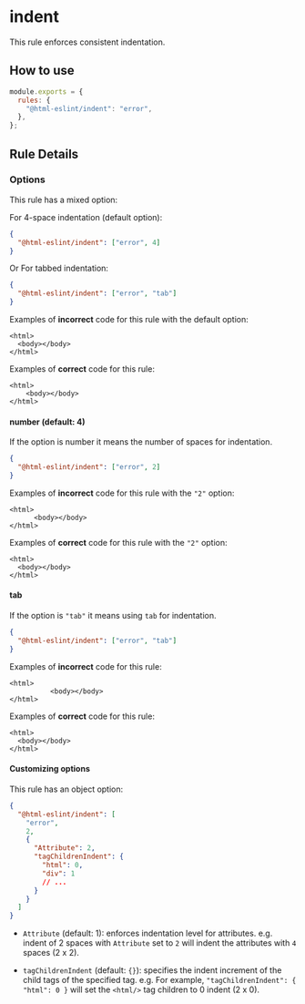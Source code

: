 # indent

This rule enforces consistent indentation.

## How to use

```js,.eslintrc.js
module.exports = {
  rules: {
    "@html-eslint/indent": "error",
  },
};
```

## Rule Details

### Options

This rule has a mixed option:

For 4-space indentation (default option):

```json
{
  "@html-eslint/indent": ["error", 4]
}
```

Or For tabbed indentation:

```json
{
  "@html-eslint/indent": ["error", "tab"]
}
```

Examples of **incorrect** code for this rule with the default option:

```html,incorrect
<html>
  <body></body>
</html>
```

Examples of **correct** code for this rule:

<!-- prettier-ignore -->
```html,correct
<html>
    <body></body>
</html>
```

#### number (default: 4)

If the option is number it means the number of spaces for indentation.

```json
{
  "@html-eslint/indent": ["error", 2]
}
```

Examples of **incorrect** code for this rule with the `"2"` option:

<!-- prettier-ignore -->
```html,incorrect
<html>
      <body></body>
</html>
```

Examples of **correct** code for this rule with the `"2"` option:

```html,correct
<html>
  <body></body>
</html>
```

#### tab

If the option is `"tab"` it means using `tab` for indentation.

```json
{
  "@html-eslint/indent": ["error", "tab"]
}
```

Examples of **incorrect** code for this rule:

<!-- prettier-ignore -->
```html,incorrect
<html>
          <body></body>
</html>
```

Examples of **correct** code for this rule:

```html,correct
<html>
  <body></body>
</html>
```

#### Customizing options

This rule has an object option:

```json
{
  "@html-eslint/indent": [
    "error",
    2,
    {
      "Attribute": 2,
      "tagChildrenIndent": {
        "html": 0,
        "div": 1
        // ...
      }
    }
  ]
}
```

- `Attribute` (default: 1): enforces indentation level for attributes. e.g. indent of 2 spaces with `Attribute` set to `2` will indent the attributes with `4` spaces (2 x 2).

- `tagChildrenIndent` (default: `{}`): specifies the indent increment of the child tags of the specified tag. e.g. For example, `"tagChildrenIndent": { "html": 0 }` will set the `<html/>` tag children to 0 indent (2 x 0).
